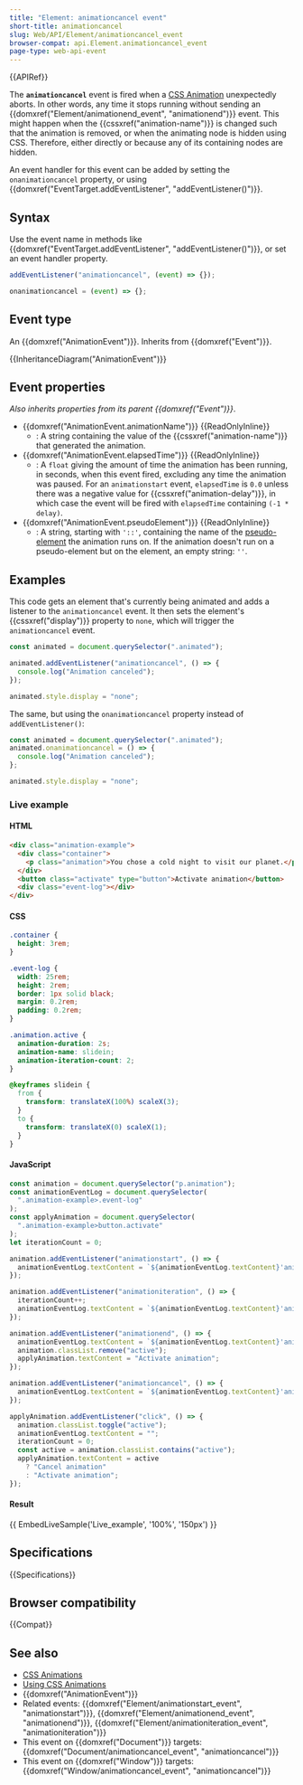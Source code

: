 ```yaml
---
title: "Element: animationcancel event"
short-title: animationcancel
slug: Web/API/Element/animationcancel_event
browser-compat: api.Element.animationcancel_event
page-type: web-api-event
---
```


{{APIRef}}

The **`animationcancel`** event is fired when a [CSS Animation](/en-US/docs/Web/CSS/CSS_Animations) unexpectedly aborts. In other words, any time it stops running without sending an {{domxref("Element/animationend_event", "animationend")}} event. This might happen when the {{cssxref("animation-name")}} is changed such that the animation is removed, or when the animating node is hidden using CSS. Therefore, either directly or because any of its containing nodes are hidden.

An event handler for this event can be added by setting the `onanimationcancel` property, or using {{domxref("EventTarget.addEventListener", "addEventListener()")}}.

## Syntax

Use the event name in methods like {{domxref("EventTarget.addEventListener", "addEventListener()")}}, or set an event handler property.

```js
addEventListener("animationcancel", (event) => {});

onanimationcancel = (event) => {};
```

## Event type

An {{domxref("AnimationEvent")}}. Inherits from {{domxref("Event")}}.

{{InheritanceDiagram("AnimationEvent")}}

## Event properties

_Also inherits properties from its parent {{domxref("Event")}}_.

- {{domxref("AnimationEvent.animationName")}} {{ReadOnlyInline}}
  - : A string containing the value of the {{cssxref("animation-name")}} that generated the animation.
- {{domxref("AnimationEvent.elapsedTime")}} {{ReadOnlyInline}}
  - : A `float` giving the amount of time the animation has been running, in seconds, when this event fired, excluding any time the animation was paused. For an `animationstart` event, `elapsedTime` is `0.0` unless there was a negative value for {{cssxref("animation-delay")}}, in which case the event will be fired with `elapsedTime` containing `(-1 * delay)`.
- {{domxref("AnimationEvent.pseudoElement")}} {{ReadOnlyInline}}
  - : A string, starting with `'::'`, containing the name of the [pseudo-element](/en-US/docs/Web/CSS/Pseudo-elements) the animation runs on. If the animation doesn't run on a pseudo-element but on the element, an empty string: `''`.

## Examples

This code gets an element that's currently being animated and adds a listener to the `animationcancel` event. It then sets the element's {{cssxref("display")}} property to `none`, which will trigger the `animationcancel` event.

```js
const animated = document.querySelector(".animated");

animated.addEventListener("animationcancel", () => {
  console.log("Animation canceled");
});

animated.style.display = "none";
```

The same, but using the `onanimationcancel` property instead of `addEventListener()`:

```js
const animated = document.querySelector(".animated");
animated.onanimationcancel = () => {
  console.log("Animation canceled");
};

animated.style.display = "none";
```

### Live example

#### HTML

```html
<div class="animation-example">
  <div class="container">
    <p class="animation">You chose a cold night to visit our planet.</p>
  </div>
  <button class="activate" type="button">Activate animation</button>
  <div class="event-log"></div>
</div>
```

#### CSS

```css
.container {
  height: 3rem;
}

.event-log {
  width: 25rem;
  height: 2rem;
  border: 1px solid black;
  margin: 0.2rem;
  padding: 0.2rem;
}

.animation.active {
  animation-duration: 2s;
  animation-name: slidein;
  animation-iteration-count: 2;
}

@keyframes slidein {
  from {
    transform: translateX(100%) scaleX(3);
  }
  to {
    transform: translateX(0) scaleX(1);
  }
}
```

#### JavaScript

```js
const animation = document.querySelector("p.animation");
const animationEventLog = document.querySelector(
  ".animation-example>.event-log"
);
const applyAnimation = document.querySelector(
  ".animation-example>button.activate"
);
let iterationCount = 0;

animation.addEventListener("animationstart", () => {
  animationEventLog.textContent = `${animationEventLog.textContent}'animation started' `;
});

animation.addEventListener("animationiteration", () => {
  iterationCount++;
  animationEventLog.textContent = `${animationEventLog.textContent}'animation iterations: ${iterationCount}' `;
});

animation.addEventListener("animationend", () => {
  animationEventLog.textContent = `${animationEventLog.textContent}'animation ended'`;
  animation.classList.remove("active");
  applyAnimation.textContent = "Activate animation";
});

animation.addEventListener("animationcancel", () => {
  animationEventLog.textContent = `${animationEventLog.textContent}'animation canceled'`;
});

applyAnimation.addEventListener("click", () => {
  animation.classList.toggle("active");
  animationEventLog.textContent = "";
  iterationCount = 0;
  const active = animation.classList.contains("active");
  applyAnimation.textContent = active
    ? "Cancel animation"
    : "Activate animation";
});
```

#### Result

{{ EmbedLiveSample('Live_example', '100%', '150px') }}

## Specifications

{{Specifications}}

## Browser compatibility

{{Compat}}

## See also

- [CSS Animations](/en-US/docs/Web/CSS/CSS_Animations)
- [Using CSS Animations](/en-US/docs/Web/CSS/CSS_Animations/Using_CSS_animations)
- {{domxref("AnimationEvent")}}
- Related events: {{domxref("Element/animationstart_event", "animationstart")}}, {{domxref("Element/animationend_event", "animationend")}}, {{domxref("Element/animationiteration_event", "animationiteration")}}
- This event on {{domxref("Document")}} targets: {{domxref("Document/animationcancel_event", "animationcancel")}}
- This event on {{domxref("Window")}} targets: {{domxref("Window/animationcancel_event", "animationcancel")}}
